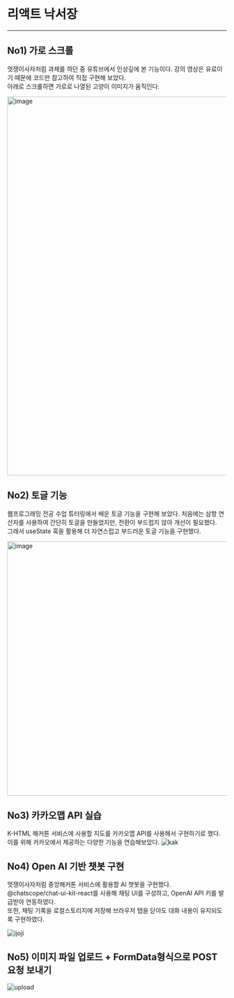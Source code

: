 # 리액트 낙서장
---

## No1) 가로 스크롤

멋쟁이사자처럼 과제를 하던 중 유튜브에서 인상깊에 본 기능이다. 강의 영상은 유료이기 때문에 코드만 참고하여 직접 구현해 보았다.  
아래로 스크롤하면 가로로 나열된 고양이 이미지가 움직인다.

<img width="1912" height="870" alt="image" src="https://github.com/user-attachments/assets/1c1fba1a-33b7-4df4-867b-89fc80fb01e5" />

## No2) 토글 기능

웹프로그래밍 전공 수업 튜터링에서 배운 토글 기능을 구현해 보았다. 처음에는 삼항 연산자를 사용하여 간단히 토글을 만들었지만, 전환이 부드럽지 않아 개선이 필요했다.  
그래서 useState 훅을 활용해 더 자연스럽고 부드러운 토글 기능을 구현했다.

<img width="1919" height="584" alt="image" src="https://github.com/user-attachments/assets/e55e0d62-d926-405a-9644-b623a02a29ad" />

## No3) 카카오맵 API 실습

K-HTML 해커톤 서비스에 사용할 지도를 카카오맵 API를 사용해서 구현하기로 했다. 이를 위해 카카오에서 제공하는 다양한 기능을 연습해보았다.
![kak](https://github.com/user-attachments/assets/66c6dc32-fb84-4230-b049-33dd41b1afa8)


## No4) Open AI 기반 챗봇 구현  

멋쟁이사자처럼 중앙해커톤 서비스에 활용할 AI 챗봇을 구현했다.  
@chatscope/chat-ui-kit-react를 사용해 채팅 UI를 구성하고, OpenAI API 키를 발급받아 연동하였다.  
또한, 채팅 기록을 로컬스토리지에 저장해 브라우저 탭을 닫아도 대화 내용이 유지되도록 구현하였다.  

![ijoji](https://github.com/user-attachments/assets/fd892e73-a29b-4d0f-8518-7561dae96bad)  

  
## No5) 이미지 파일 업로드 + FormData형식으로 POST 요청 보내기
![upload](https://github.com/user-attachments/assets/679476e7-829e-4a50-9619-6e12f2fbdbbd)
